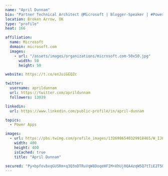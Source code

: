 ```yaml
---
name: "April Dunnam"
bio: "Partner Technical Architect @Microsoft | Blogger-Speaker | #PowerApps, #PowerAutomate, #Office365, #SharePoint | #WIT | #Karaoke Queen"
location: Broken Arrow, OK
type: "profile"
heat: 166

affiliation:
  name: Microsoft
  domain: microsoft.com
  images:
    - url: "/assets/images/organizations/microsoft.com-50x50.jpg"
      width: 50
      height: 50

website: https://t.co/enJuiGEQZc

twitter:
  username: aprildunnam
  url: https://twitter.com/aprildunnam
  followers: 13039

linkedin:
  url: https://www.linkedin.com/public-profile/in/april-dunnam

topics:
  - Power Apps

images:
  - url: https://pbs.twimg.com/profile_images/1326986540329918465/W_IJ6Ih2_400x400.jpg
    width: 400
    height: 400
    isCached: true
    title: "April Dunnam"

secured: "Py+bpfovbxqGUSRm+q3Q3nDTRuVqW8DoqeHFIM+XhUj0QA4zqW5Q7tTiE2T5OFWwXX6EYOg9iRuOweEG8dFD3Pe7GxQTaNOn/ZTbpMmUEm1yS+aTbpzUTiIsBL61AwyHxrVtgZJPwe4lZAy2fXG6b00dqm/rujfEG5fNZ7a0FBAv/a8OguCw62ITEUMqqAfJlQL9K1cZlBrY9ZYzFYSaoANbBMWUjmkj08jX42isHw+RRg+1gH3mPUxSzAonbRDp4ffrF9D1c5mEchSBweLkWUVX6QOSz0Y9ow2hRBdI5mNZnI8BxtDjI1HhA7V4IoI42w9C+DjJbs5ONQPXx43ZN6Y/6OYcN4S87oP7vdd9UOtZ9Ismr4hhWTg07pQ0vv70VMc2iSIMBKNTve55ig3fuP7n9rnUFvR+iQnhKCtJTQ0=;3bSUm5LnFDFC/7lTx3vl7Q=="
---
```


